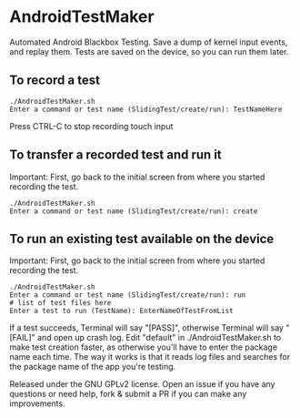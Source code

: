 # AndroidTestMaker
Automated Android Blackbox Testing. Save a dump of kernel input events, and replay them. Tests are saved on the device, so you can run them later.


## To record a test
```
./AndroidTestMaker.sh
Enter a command or test name (SlidingTest/create/run): TestNameHere
```
Press CTRL-C to stop recording touch input

## To transfer a recorded test and run it
Important: First, go back to the initial screen from where you started recording the test.
```
./AndroidTestMaker.sh
Enter a command or test name (SlidingTest/create/run): create
```

## To run an existing test available on the device
Important: First, go back to the initial screen from where you started recording the test.
```
./AndroidTestMaker.sh
Enter a command or test name (SlidingTest/create/run): run
# list of test files here
Enter a test to run (TestName): EnterNameOfTestFromList
```

If a test succeeds, Terminal will say "[PASS]", otherwise Terminal will say "[FAIL]" and open up crash log. Edit "default" in ./AndroidTestMaker.sh to make test creation faster, as otherwise you'll have to enter the package name each time. The way it works is that it reads log files and searches for the package name of the app you're testing.

Released under the GNU GPLv2 license. Open an issue if you have any questions or need help, fork & submit a PR if you can make any improvements.
